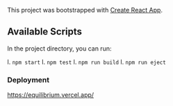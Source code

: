 This project was bootstrapped with [Create React App](https://github.com/facebook/create-react-app).

## Available Scripts

In the project directory, you can run:

l. `npm start`
l. `npm test`
l. `npm run build`
l. `npm run eject`

### Deployment

https://equilibrium.vercel.app/
